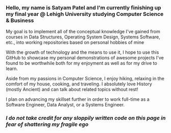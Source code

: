 ### Hello, my name is Satyam Patel and I'm currently finishing up my final year @ Lehigh University studying Computer Science & Business

My goal is to implement all of the conceptual knowledge I've gained from courses in Data Structures, Operating System Design, Systems Software, etc., 
into working repositories based on personal hobbies of mine

With the growth of technology and the means to use it, I hope to use this GitHub to showcase my personal demonstrations of awesome projects I've found to be 
worthwhile both for my enjoyment as well as for my drive to learn. 

Aside from my passions in Computer Science, I enjoy hiking, relaxing in the comfort of my house, cooking, and traveling. 
I absolutely love History (mostly Ancient) and can talk about related topics without rest!

I plan on advancing my skillset further in order to work full-time as a Software Engineer, Data Analyst, or a Systems Engineer. 

### *I do not take credit for any sloppily written code on this page in fear of shattering my fragile ego*

<!---
satpat2590/satpat2590 is a ✨ special ✨ repository because its `README.md` (this file) appears on your GitHub profile.
You can click the Preview link to take a look at your changes.
--->
